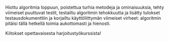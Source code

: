 Hiottu algoritmia loppuun, poistettua turhia metodeja ja ominaisuuksia, tehty viimeiset puuttuvat testit, testailtu algoritmin tehokkuutta ja lisätty tulokset testausdokumenttiin  ja korjailtu käyttöliittymän viimeiset virheet: algoritmin pitäisi tällä hetkellä toimia aukottomasti ja hienosti.

Kiitokset opettavaisesta harjoitustyökurssista!
